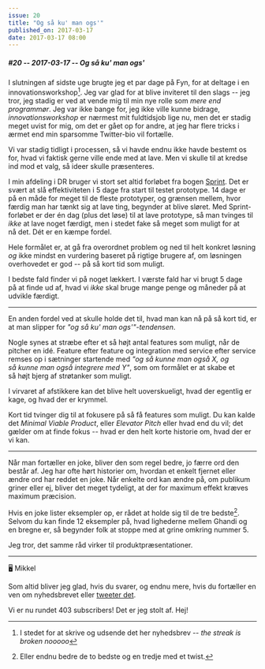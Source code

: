 ```yaml
---
issue: 20
title: "Og så ku' man ogs'"
published_on: 2017-03-17
date: 2017-03-17 08:00
---
```


##### #20 -- 2017-03-17 -- Og så ku' man ogs'

I slutningen af sidste uge brugte jeg et par dage på Fyn, for at deltage i en innovationsworkshop[^1]. Jeg var glad for at blive inviteret til den slags -- jeg tror, jeg stadig er ved at vende mig til min nye rolle som _mere end programmør_. Jeg var ikke bange for, jeg ikke ville kunne bidrage, _innovationsworkshop_ er nærmest mit fuldtidsjob lige nu, men det er stadig meget uvist for mig, om det er gået op for andre, at jeg har flere tricks i ærmet end min sparsomme Twitter-bio vil fortælle.

Vi var stadig tidligt i processen, så vi havde endnu ikke havde bestemt os for, hvad vi faktisk gerne ville ende med at lave. Men vi skulle til at kredse ind mod et valg, så ideer skulle præsenteres.

I min afdeling i DR bruger vi stort set altid forløbet fra bogen [Sprint][]. Det er svært at slå effektiviteten i 5 dage fra start til testet prototype. 14 dage er på en måde for meget til de fleste prototyper, og grænsen mellem, hvor færdig man har tænkt sig at lave ting, begynder at blive sløret. Med Sprint-forløbet er der én dag (plus det løse) til at lave prototype, så man tvinges til _ikke_ at lave noget færdigt, men i stedet fake så meget som muligt for at nå det. Dét er en kæmpe fordel.

Hele formålet er, at gå fra overordnet problem og ned til helt konkret løsning _og_ ikke mindst en vurdering baseret på rigtige brugere af, om løsningen overhovedet er god -- på så kort tid som muligt.

I bedste fald finder vi på noget lækkert. I værste fald har vi brugt 5 dage på at finde ud af, hvad vi _ikke_ skal bruge mange penge og måneder på at udvikle færdigt.

---

En anden fordel ved at skulle holde det til, hvad man kan nå på så kort tid, er at man slipper for _"og så ku' man ogs'"-tendensen_.

Nogle synes at stræbe efter et så højt antal features som muligt, når de pitcher en idé. Feature efter feature og integration med service efter service remses op i sætninger startende med _"og så kunne man også X, og så kunne man også integrere med Y"_, som om formålet er at skabe et så højt bjerg af strøtanker som muligt.

I virvaret af afstikkere kan det blive helt uoverskueligt, hvad der egentlig er kage, og hvad der er krymmel.

Kort tid tvinger dig til at fokusere på så få features som muligt. Du kan kalde det _Minimal Viable Product_, eller _Elevator Pitch_ eller hvad end du vil; det gælder om at finde fokus -- hvad er den helt korte historie om, hvad der er vi kan.

---

Når man fortæller en joke, bliver den som regel bedre, jo færre ord den består af. Jeg har ofte hørt historier om, hvordan et enkelt fjernet eller ændre ord har reddet en joke. Når enkelte ord kan ændre på, om publikum griner eller ej, bliver det meget tydeligt, at der for maximum effekt kræves maximum præcision.

Hvis en joke lister eksempler op, er rådet at holde sig til de tre bedste[^2]. Selvom du kan finde 12 eksempler på, hvad lighederne mellem Ghandi og en bregne er, så begynder folk at stoppe med at grine omkring nummer 5.

Jeg tror, det samme råd virker til produktpræsentationer.

---

🖥 Mikkel

Som altid bliver jeg glad, hvis du svarer, og endnu mere, hvis du fortæller en ven om nyhedsbrevet eller [tweeter det](https://twitter.com/intent/tweet?text=https%3A%2F%2Fcomputers.mikkelmalmberg.dk%2Fissues%2F19).

Vi er nu rundet 403 subscribers! Det er jeg stolt af. Hej!

[^1]: I stedet for at skrive og udsende det her nyhedsbrev -- _the streak is broken nooooo_
[^2]: Eller endnu bedre de to bedste og en tredje med et twist.

[sprint]: http://amzn.to/2nhfzqJ

